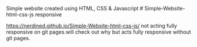 

Simple website created using HTML, CSS & Javascript # Simple-Website-html-css-js
responsive


https://nerdined.github.io/Simple-Website-html-css-js/
not acting fully responsive on git pages.will check out why
but acts fully responsive without git pages.
